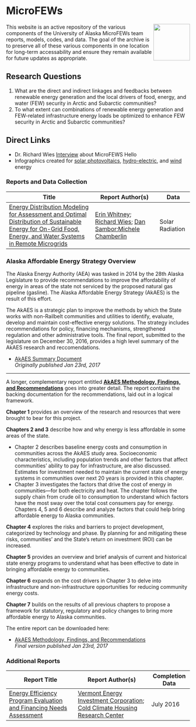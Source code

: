 
# MicroFEWs

<img src="Images/microfews_logo.svg" width=100 align=right>

This website is an active repository of the various components of the University of Alaska MicroFEWs team reports, models, codes, and data. The goal of the archive is to preserve all of these various components in one location for long-term accessability and ensure they remain available for future updates as appropriate. 

## Research Questions
1. What are the direct and indirect linkages and feedbacks between renewable energy generation and the local drivers of food, energy, and water (FEW) security in Arctic and Subarctic communities?
2. To what extent can combinations of renewable energy generation and FEW-related infrastructure energy loads be optimized to enhance FEW security in Arctic and Subarctic communities?



## Direct Links
* Dr. Richard Wies [Interview](https://www.youtube.com/watch?v=gEZQeBnrdHY) about MicroFEWS Hello
* Infographics created for [solar photovoltaics](Files/solar_infographic.pdf), [hydro-electric](Files/hydro_infographic.pdf), and [wind](Files/windturbines_infographic.pdf) energy

### Reports and Data Collection

| Title  | Report Author(s)  | Data   |
| ---           | ---               | ---               |
| [Energy Distribution Modeling for Assessment and Optimal Distribution of Sustainable Energy for On-Grid Food, Energy, and Water Systems in Remote Microgrids](https://www.mdpi.com/2071-1050/13/17/9511)| [Erin Whitney](https://sciprofiles.com/profile/1462587); [Richard Wies](https://news.uaf.edu/expertsguide/rich-wies/); [Dan Sambor]();[Michele Chamberlin](https://www.linkedin.com/in/michele-chamberlin-19a644146/) |  Solar Radiation | 

### Alaska Affordable Energy Strategy Overview

The Alaska Energy Authority (AEA) was tasked in 2014 by the 28th Alaska Legislature to provide recommendations to improve the affordability of energy in areas of the state not serviced by the proposed natural gas pipeline (gasline). The Alaska Affordable Energy Strategy (AkAES) is the result of this effort.

The AkAES is a strategic plan to improve the methods by which the State works with non-Railbelt communities and utilities to identify, evaluate, develop and maintain cost-effective energy solutions. The strategy includes recommendations for policy, financing mechanisms, strengthened regulation and other administrative tools. The final report, submitted to the legislature on December 30, 2016, provides a high level summary of the AkAES research and reccomendations.

* [AkAES Summary Document](AkAESES12317printfinalv2.pdf)  
  _Originally published Jan 23rd, 2017_

----

A longer, complementary report entitled **[AkAES Methodology, Findings, and Recommendations](AkAESMFR22217.pdf)** goes into greater detail. The report contains the backing documentation for the recommendations, laid out in a logical framework.

**Chapter 1** provides an overview of the research and resources that were brought to bear for this project.

**Chapters 2 and 3** describe how and why energy is less affordable in some areas of the state.
* Chapter 2 describes baseline energy costs and consumption in communities across the AkAES study area. Socioeconomic characteristics, including population trends and other factors that affect communities’ ability to pay for infrastructure, are also discussed. Estimates for investment needed to maintain the current state of energy systems in communities over next 20 years is provided in this chapter.
* Chapter 3 investigates the factors that drive the cost of energy in communities—for both electricity and heat. The chapter follows the supply chain from crude oil to consumption to understand which factors have the most sway over the total cost consumers pay for energy.
Chapters 4, 5 and 6 describe and analyze factors that could help bring affordable energy to Alaska communities.

**Chapter 4** explores the risks and barriers to project development, categorized by technology and phase. By planning for and mitigating these risks, communities’ and the State’s return on investment (ROI) can be increased.

**Chapter 5** provides an overview and brief analysis of current and historical state energy programs to understand what has been effective to date in bringing affordable energy to communities.

**Chapter 6** expands on the cost drivers in Chapter 3 to delve into infrastructure and non-infrastructure opportunities for reducing community energy costs.

**Chapter 7** builds on the results of all previous chapters to propose a framework for statutory, regulatory and policy changes to bring more affordable energy to Alaska communities.

The entire report can be downloaded here:

* [AkAES Methodology, Findings, and Recommendations](AkAESMFR22217.pdf)  
_Final version published Jan 23rd, 2017_


### Additional Reports

| Report Title  | Report Author(s)  | Completion Data   |
| ---           | ---               | ---               |
| [Energy Efficiency Program Evaluation and Financing Needs Assessment](reports/AKAESEEFinancingAssessment.pdf)| [Vermont Energy Investment Corporation](https://www.veic.org/); [Cold Climate Housing Research Center](http://cchrc.org/) |  July 2016 | 
